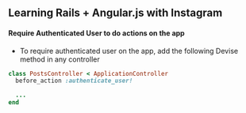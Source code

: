 ## Learning Rails + Angular.js with Instagram
#### Require Authenticated User to do actions on the app

- To require authenticated user on the app, add the following Devise method in any controller

```ruby
class PostsController < ApplicationController
  before_action :authenticate_user!

  ...
end
```
